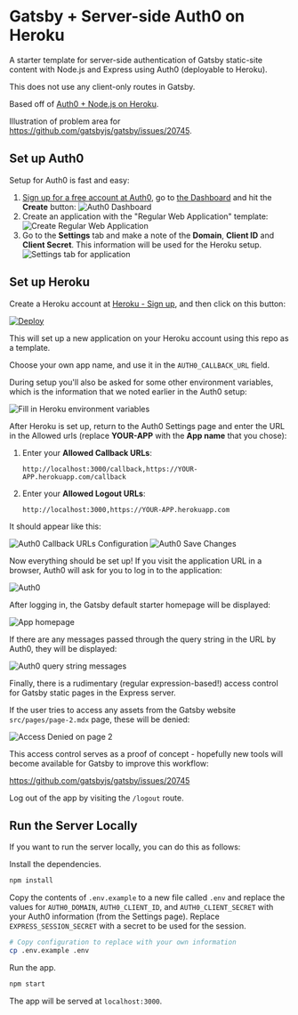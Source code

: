 # Gatsby + Server-side Auth0 on Heroku

A starter template for server-side authentication of Gatsby static-site content with Node.js and Express using Auth0 (deployable to Heroku).

This does not use any client-only routes in Gatsby.

Based off of [Auth0 + Node.js on Heroku](https://github.com/karlhorky/auth0-node-heroku).

Illustration of problem area for https://github.com/gatsbyjs/gatsby/issues/20745.

## Set up Auth0

Setup for Auth0 is fast and easy:

1. [Sign up for a free account at Auth0](https://auth0.com/), go to [the Dashboard](https://manage.auth0.com) and hit the **Create** button:
   ![Auth0 Dashboard](https://raw.githubusercontent.com/karlhorky/gatsby-serverside-auth0/master/.readme/01-auth0.png)
2. Create an application with the "Regular Web Application" template:
   ![Create Regular Web Application](https://raw.githubusercontent.com/karlhorky/gatsby-serverside-auth0/master/.readme/02-auth0.png)
3. Go to the **Settings** tab and make a note of the **Domain**, **Client ID** and **Client Secret**. This information will be used for the Heroku setup.
   ![Settings tab for application](https://raw.githubusercontent.com/karlhorky/gatsby-serverside-auth0/master/.readme/03-auth0.png)

## Set up Heroku

Create a Heroku account at [Heroku - Sign up](https://signup.heroku.com/), and then click on this button:

[![Deploy](https://www.herokucdn.com/deploy/button.png)](https://heroku.com/deploy?template=https://github.com/karlhorky/gatsby-serverside-auth0)

This will set up a new application on your Heroku account using this repo as a template.

Choose your own app name, and use it in the `AUTH0_CALLBACK_URL` field.

During setup you'll also be asked for some other environment variables, which is the information that we noted earlier in the Auth0 setup:

![Fill in Heroku environment variables](https://raw.githubusercontent.com/karlhorky/gatsby-serverside-auth0/master/.readme/04-heroku.png)

After Heroku is set up, return to the Auth0 Settings page and enter the URL in the Allowed urls (replace **YOUR-APP** with the **App name** that you chose):

1. Enter your **Allowed Callback URLs**:
   ```
   http://localhost:3000/callback,https://YOUR-APP.herokuapp.com/callback
   ```
2. Enter your **Allowed Logout URLs**:
   ```
   http://localhost:3000,https://YOUR-APP.herokuapp.com
   ```

It should appear like this:

![Auth0 Callback URLs Configuration](https://raw.githubusercontent.com/karlhorky/gatsby-serverside-auth0/master/.readme/05-auth0.png)
![Auth0 Save Changes](https://raw.githubusercontent.com/karlhorky/gatsby-serverside-auth0/master/.readme/06-auth0.png)

Now everything should be set up! If you visit the application URL in a browser, Auth0 will ask for you to log in to the application:

![Auth0](https://raw.githubusercontent.com/karlhorky/gatsby-serverside-auth0/master/.readme/07-auth0-login.png)

After logging in, the Gatsby default starter homepage will be displayed:

![App homepage](https://raw.githubusercontent.com/karlhorky/gatsby-serverside-auth0/master/.readme/08-gatsby-starter-homepage.png)

If there are any messages passed through the query string in the URL by Auth0, they will be displayed:

![Auth0 query string messages](https://raw.githubusercontent.com/karlhorky/gatsby-serverside-auth0/master/.readme/09-auth0-query-string-messages.png)

Finally, there is a rudimentary (regular expression-based!) access control for Gatsby static pages in the Express server.

If the user tries to access any assets from the Gatsby website `src/pages/page-2.mdx` page, these will be denied:

![Access Denied on page 2](https://raw.githubusercontent.com/karlhorky/gatsby-serverside-auth0/master/.readme/10-access-denied.png)

This access control serves as a proof of concept - hopefully new tools will become available for Gatsby to improve this workflow:

https://github.com/gatsbyjs/gatsby/issues/20745

Log out of the app by visiting the `/logout` route.

## Run the Server Locally

If you want to run the server locally, you can do this as follows:

Install the dependencies.

```sh
npm install
```

Copy the contents of `.env.example` to a new file called `.env` and replace the values for `AUTH0_DOMAIN`, `AUTH0_CLIENT_ID`, and `AUTH0_CLIENT_SECRET` with your Auth0 information (from the Settings page). Replace `EXPRESS_SESSION_SECRET` with a secret to be used for the session.

```sh
# Copy configuration to replace with your own information
cp .env.example .env
```

Run the app.

```sh
npm start
```

The app will be served at `localhost:3000`.
